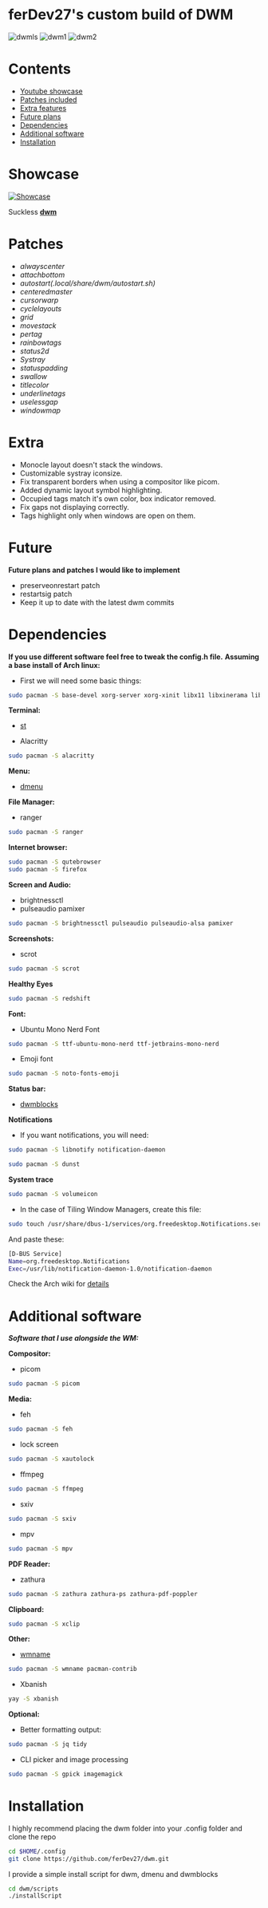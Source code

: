 # ferDev27's custom build of DWM

![dwmls](screenshots/dwmls.png)
![dwm1](screenshots/dwm1.png)
![dwm2](screenshots/dwm2.png)

# Contents
- [Youtube showcase](#showcase)
- [Patches included](#patches)
- [Extra features](#extra)
- [Future plans](#future)
- [Dependencies](#dependencies)
- [Additional software](#additional-software)
- [Installation](#installation)


# Showcase
[![Showcase](screenshots/yt.png)](https://youtu.be/r-ckyZHcYIo)


Suckless **[dwm](https://dwm.suckless.org/)**

# Patches
- *alwayscenter*
- *attachbottom*
- *autostart(.local/share/dwm/autostart.sh)*
- *centeredmaster*
- *cursorwarp*
- *cyclelayouts*
- *grid*
- *movestack*
- *pertag*
- *rainbowtags*
- *status2d*
- *Systray*
- *statuspadding*
- *swallow*
- *titlecolor*
- *underlinetags*
- *uselessgap*
- *windowmap*


# Extra
- Monocle layout doesn't stack the windows.
- Customizable systray iconsize.
- Fix transparent borders when using a compositor like picom.
- Added dynamic layout symbol highlighting.
- Occupied tags match it's own color, box indicator removed.
- Fix gaps not displaying correctly.
- Tags highlight only when windows are open on them.


# Future
**Future plans and patches I would like to implement**
- preserveonrestart patch
- restartsig patch
- Keep it up to date with the latest dwm commits 


# Dependencies
**If you use different software feel free to tweak the config.h file.**
**Assuming a base install of Arch linux:**
- First we will need some basic things:

```bash
sudo pacman -S base-devel xorg-server xorg-xinit libx11 libxinerama libxft webkit2gtk
```

**Terminal:**
- [st](https://st.suckless.org/)

- Alacritty
```bash
sudo pacman -S alacritty
```

**Menu:**
- [dmenu](https://tools.suckless.org/dmenu/) 

**File Manager:**
- ranger

```bash
sudo pacman -S ranger
```

**Internet browser:**
```bash
sudo pacman -S qutebrowser
sudo pacman -S firefox
```
 
**Screen and Audio:**
- brightnessctl
- pulseaudio pamixer

```bash
sudo pacman -S brightnessctl pulseaudio pulseaudio-alsa pamixer
```
 
**Screenshots:**
- scrot

```bash
sudo pacman -S scrot
```

**Healthy Eyes**
```bash
sudo pacman -S redshift 
```

**Font:**
- Ubuntu Mono Nerd Font

```bash
sudo pacman -S ttf-ubuntu-mono-nerd ttf-jetbrains-mono-nerd 
```

- Emoji font

```bash
sudo pacman -S noto-fonts-emoji
```

**Status bar:**
- [dwmblocks](https://github.com/torrinfail/dwmblocks)

**Notifications**
- If you want notifications, you will need:

```bash
sudo pacman -S libnotify notification-daemon
```

```bash
sudo pacman -S dunst
```

**System trace**
```bash
sudo pacman -S volumeicon
```

- In the case of Tiling Window Managers, create this file:
```bash
sudo touch /usr/share/dbus-1/services/org.freedesktop.Notifications.service
```

And paste these:
```bash
[D-BUS Service]
Name=org.freedesktop.Notifications
Exec=/usr/lib/notification-daemon-1.0/notification-daemon
```

Check the Arch wiki for [details](https://wiki.archlinux.org/index.php/Desktop_notifications#Standalone)

# Additional software
***Software that I use alongside the WM:***

**Compositor:**
- picom

```bash
sudo pacman -S picom
```

**Media:**
- feh

```bash
sudo pacman -S feh
```
- lock screen

```bash
sudo pacman -S xautolock
```
- ffmpeg

```bash
sudo pacman -S ffmpeg
```
- sxiv

```bash
sudo pacman -S sxiv
```
- mpv

```bash
sudo pacman -S mpv
```

**PDF Reader:**
- zathura

```bash
sudo pacman -S zathura zathura-ps zathura-pdf-poppler 
```

**Clipboard:**
```bash
sudo pacman -S xclip 
```

**Other:**
- [wmname](https://tools.suckless.org/x/wmname/)

```bash
sudo pacman -S wmname pacman-contrib
```

- Xbanish
```bash
yay -S xbanish
```


**Optional:**
- Better formatting output:<br>

```bash
sudo pacman -S jq tidy
```

- CLI picker and image processing
 
```bash
sudo pacman -S gpick imagemagick
```

# Installation
I highly recommend placing the dwm folder into your .config folder and clone the repo

```bash
cd $HOME/.config
git clone https://github.com/ferDev27/dwm.git
```

I provide a simple install script for dwm, dmenu and dwmblocks

```bash
cd dwm/scripts 
./installScript 
```

